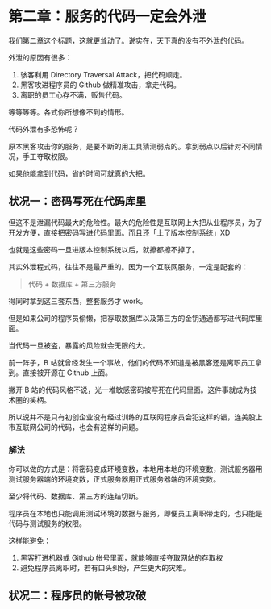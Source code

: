 # 第二章：服务的代码一定会外泄

我们第二章这个标题，这就更耸动了。说实在，天下真的没有不外泄的代码。

外泄的原因有很多：

1. 骇客利用 Directory Traversal Attack，把代码顺走。
2. 黑客攻进程序员的 Github 做精准攻击，拿走代码。
3. 离职的员工心存不满，贩售代码。

等等等等。各式你所想像不到的情形。

代码外泄有多恐怖呢？

原本黑客攻击你的服务，是要不断的用工具猜测弱点的。拿到弱点以后针对不同情况，手工夺取权限。

如果他能拿到代码，省的时间可就真的大把。

## 状况一：密码写死在代码库里

但这不是泄漏代码最大的危险性。最大的危险性是互联网上大把从业程序员，为了开发方便，直接把密码写进代码里面。而且还「上了版本控制系统」XD

也就是这些密码一旦进版本控制系统以后，就擦都擦不掉了。

其实外泄程式码，往往不是最严重的。因为一个互联网服务，一定是配套的：

> 代码 + 数据库 + 第三方服务

得同时拿到这三套东西，整套服务才 work。

但是如果公司的程序员偷懒，把存取数据库以及第三方的金钥通通都写进代码库里面。

当代码一旦被盗，暴露的风险就会无限的大。

前一阵子，B 站就曾经发生一个事故，他们的代码不知道是被黑客还是离职员工拿到。直接被开源在 Github 上面。

撇开 B 站的代码风格不说，光一堆敏感密码被写死在代码里面。这件事就成为技术圈的笑柄。

所以说并不是只有初创企业没有经过训练的互联网程序员会犯这样的错，连美股上市互联网公司的代码，也会有这样的问题。

### 解法

你可以做的方式是：将密码变成环境变数，本地用本地的环境变数，测试服务器用测试服务器端的环境变数，正式服务器用正式服务器端的环境变数。

至少将代码、数据库、第三方的连结切断。

程序员在本地也只能调用测试环境的数据与服务，即便员工离职带走的，也只能是代码与测试服务的权限。

这样能避免：

1) 黑客打进机器或 Github 帐号里面，就能够直接夺取网站的存取权
2) 避免程序员离职时，若有口头纠纷，产生更大的灾难。

## 状况二：程序员的帐号被攻破
